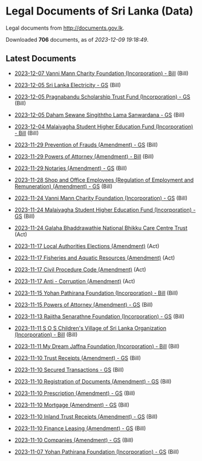 # Legal Documents of Sri Lanka (Data)

Legal documents from http://documents.gov.lk.

Downloaded **706** documents, as of *2023-12-09 19:18:49*.

## Latest Documents

* [2023-12-07 Vanni Mann Charity Foundation (Incorporation) - Bill](data/doc/bills/2023-12-07-vanni-mann-charity-foundation-in-f03ba551) (Bill)
* [2023-12-05 Sri Lanka Electricity - GS](data/doc/bills/2023-12-05-sri-lanka-electricity---gs-e3c00280) (Bill)
* [2023-12-05 Pragnabandu Scholarship Trust Fund (Incorporation) - GS](data/doc/bills/2023-12-05-pragnabandu-scholarship-trust-fu-e447e6c7) (Bill)
* [2023-12-05 Daham Sewane Singiththo Lama Sanwardana - GS](data/doc/bills/2023-12-05-daham-sewane-singiththo-lama-san-ef2228cb) (Bill)
* [2023-12-04 Malaiyagha Student Higher Education Fund (Incorporation) - Bill](data/doc/bills/2023-12-04-malaiyagha-student-higher-educat-7e4f7f86) (Bill)

* [2023-11-29 Prevention of Frauds (Amendment) - GS](data/doc/bills/2023-11-29-prevention-of-frauds-amendment---a90b0a3a) (Bill)
* [2023-11-29 Powers of Attorney (Amendment) - Bill](data/doc/bills/2023-11-29-powers-of-attorney-amendment---b-7caf807c) (Bill)
* [2023-11-29 Notaries (Amendment) - GS](data/doc/bills/2023-11-29-notaries-amendment---gs-5cac43d1) (Bill)
* [2023-11-28 Shop and Office Employees (Regulation of Employment and Remuneration) (Amendment) - GS](data/doc/bills/2023-11-28-shop-and-office-employees-regula-1093a54e) (Bill)
* [2023-11-24 Vanni Mann Charity Foundation (Incorporation) - GS](data/doc/bills/2023-11-24-vanni-mann-charity-foundation-in-af6b7724) (Bill)

* [2023-11-24 Malaiyagha Student Higher Education Fund (Incorporation) - GS](data/doc/bills/2023-11-24-malaiyagha-student-higher-educat-2967157e) (Bill)
* [2023-11-24 Galaha Bhaddrawathie National Bhikku Care Centre Trust ](data/doc/acts/2023-11-24-galaha-bhaddrawathie-national-bh-c54cb75e) (Act)
* [2023-11-17 Local Authorities Elections (Amendment)](data/doc/acts/2023-11-17-local-authorities-elections-amen-de7b486d) (Act)
* [2023-11-17 Fisheries and Aquatic Resources (Amendment)](data/doc/acts/2023-11-17-fisheries-and-aquatic-resources--bc3ca1ba) (Act)
* [2023-11-17 Civil Procedure Code (Amendment)](data/doc/acts/2023-11-17-civil-procedure-code-amendment-2b53e68a) (Act)

* [2023-11-17 Anti - Corruption (Amendment)](data/doc/acts/2023-11-17-anti---corruption-amendment-1dedb4c7) (Act)
* [2023-11-15 Yohan Pathirana Foundation (Incorporation) - Bill](data/doc/bills/2023-11-15-yohan-pathirana-foundation-incor-34e7e811) (Bill)
* [2023-11-15 Powers of Attorney (Amendment) - GS](data/doc/bills/2023-11-15-powers-of-attorney-amendment---g-d0d773b7) (Bill)
* [2023-11-13 Rajitha Senarathne Foundation (Incorporation) - GS](data/doc/bills/2023-11-13-rajitha-senarathne-foundation-in-c808378e) (Bill)
* [2023-11-11 S O S Children's Village of Sri Lanka Organization (Incorporation) - Bill](data/doc/bills/2023-11-11-s-o-s-childrens-village-of-sri-l-6fac5f4f) (Bill)

* [2023-11-11 My Dream Jaffna Foundation (Incorporation) - Bill](data/doc/bills/2023-11-11-my-dream-jaffna-foundation-incor-78ddcf68) (Bill)
* [2023-11-10 Trust Receipts (Amendment) - GS](data/doc/bills/2023-11-10-trust-receipts-amendment---gs-7d196c34) (Bill)
* [2023-11-10 Secured Transactions - GS](data/doc/bills/2023-11-10-secured-transactions---gs-c35fff06) (Bill)
* [2023-11-10 Registration of Documents (Amendment) - GS](data/doc/bills/2023-11-10-registration-of-documents-amendm-8a48e685) (Bill)
* [2023-11-10 Prescription (Amendment) - GS](data/doc/bills/2023-11-10-prescription-amendment---gs-49dca245) (Bill)

* [2023-11-10 Mortgage (Amendment) - GS](data/doc/bills/2023-11-10-mortgage-amendment---gs-2e032ad0) (Bill)
* [2023-11-10 Inland Trust Receipts (Amendment) - GS](data/doc/bills/2023-11-10-inland-trust-receipts-amendment--eac41356) (Bill)
* [2023-11-10 Finance Leasing (Amendment) - GS](data/doc/bills/2023-11-10-finance-leasing-amendment---gs-6c6ccd57) (Bill)
* [2023-11-10 Companies (Amendment) - GS](data/doc/bills/2023-11-10-companies-amendment---gs-ac4358fd) (Bill)
* [2023-11-07 Yohan Pathirana Foundation (Incorporation) - GS](data/doc/bills/2023-11-07-yohan-pathirana-foundation-incor-e9182671) (Bill)

